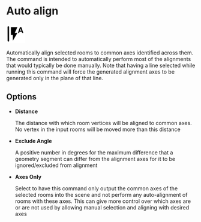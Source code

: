 # Auto align
<img src="images/auto-align.svg" width="50" height="50"> 

Automatically align selected rooms to common axes identified across them. The command is intended to automatically perform most of the alignments that would typically be done manually. Note that having a line selected while running this command will force the generated alignment axes to be generated only in the plane of that line.

## Options

* **Distance**

  The distance with which room vertices will be aligned to common axes. No vertex in the input rooms will be moved more than this distance

* **Exclude Angle**

  A positive number in degrees for the maximum difference that a geometry segment can differ from the alignment axes for it to be ignored/excluded from alignment

* **Axes Only**

  Select to have this command only output the common axes of the selected rooms into the scene and not perform any auto-alignment of rooms with these axes. This can give more control over which axes are or are not used by allowing manual selection and aligning with desired axes